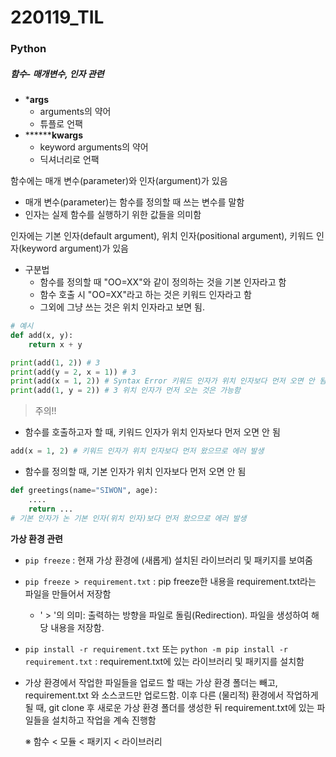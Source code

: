 # 220119_TIL

### Python

##### 함수- 매개변수, 인자 관련

- ***args** 
  - arguments의 약어
  - 튜플로 언팩
- ********kwargs**
  - keyword arguments의 약어
  - 딕셔너리로 언팩

함수에는 매개 변수(parameter)와 인자(argument)가 있음

- 매개 변수(parameter)는 함수를 정의할 때 쓰는 변수를 말함
- 인자는 실제 함수를 실행하기 위한 값들을 의미함

인자에는 기본 인자(default argument), 위치 인자(positional argument), 키워드 인자(keyword argument)가 있음

- 구분법
  - 함수를 정의할 때 "OO=XX"와 같이 정의하는 것을 기본 인자라고 함
  - 함수 호출 시 "OO=XX"라고 하는 것은 키워드 인자라고 함
  - 그외에 그냥 쓰는 것은 위치 인자라고 보면 됨.

```python
# 예시
def add(x, y):
    return x + y

print(add(1, 2)) # 3
print(add(y = 2, x = 1)) # 3
print(add(x = 1, 2)) # Syntax Error 키워드 인자가 위치 인자보다 먼저 오면 안 됨
print(add(1, y = 2)) # 3 위치 인자가 먼저 오는 것은 가능함
```

> 주의!!

- 함수를 호출하고자 할 때, 키워드 인자가 위치 인자보다 먼저 오면 안 됨

```python
add(x = 1, 2) # 키워드 인자가 위치 인자보다 먼저 왔으므로 에러 발생
```

- 함수를 정의할 때, 기본 인자가 위치 인자보다 먼저 오면 안 됨

```python
def greetings(name="SIWON", age):
    ....
    return ...
# 기본 인자가 논 기본 인자(위치 인자)보다 먼저 왔으므로 에러 발생
```



**가상 환경 관련**

- `pip freeze` : 현재 가상 환경에 (새롭게) 설치된 라이브러리 및 패키지를 보여줌
- `pip freeze > requirement.txt` : pip freeze한 내용을 requirement.txt라는 파일을 만들어서 저장함
  - ' > '의 의미: 출력하는 방향을 파일로 돌림(Redirection). 파일을 생성하여 해당 내용을 저장함.

- `pip install -r requirement.txt` 또는 `python -m pip install -r requirement.txt` : requirement.txt에 있는 라이브러리 및 패키지를 설치함

- 가상 환경에서 작업한 파일들을 업로드 할 때는 가상 환경 폴더는 빼고, requirement.txt 와 소스코드만 업로드함. 이후 다른 (물리적) 환경에서 작업하게 될 때, git clone 후 새로운 가상 환경 폴더를 생성한 뒤 requirement.txt에 있는 파일들을 설치하고 작업을 계속 진행함

  ※ 함수 < 모듈 < 패키지 < 라이브러리

